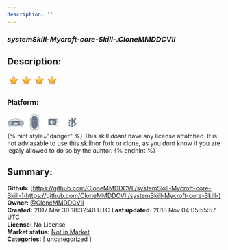 ```yaml
---
description: ''
---
```


### _systemSkill-Mycroft-core-Skill-.CloneMMDDCVII_  
## Description:  
  
  
![](../.gitbook/assets/star.png)![](../.gitbook/assets/star.png)![](../.gitbook/assets/star.png)![](../.gitbook/assets/star.png)  
  
### Platform:  
 ![Mark I](../.gitbook/assets/mark-1-icon.png)  ![Mark II](../.gitbook/assets/mark-2-icon.png)  ![Picroft](../.gitbook/assets/picroft-icon.png)  ![plasmoid](../.gitbook/assets/kde.png)   
{% hint style="danger" %}
This skill dosnt have any license attatched. It is not adviasable to use this skillnor fork or clone, as you dont know if you are legaly allowed to do so by the auhtor.
{% endhint %}
  
## Summary:  
**Github:** [https://github.com/CloneMMDDCVII/systemSkill-Mycroft-core-Skill-](https://github.com/CloneMMDDCVII/systemSkill-Mycroft-core-Skill-)  
**Owner:** [@CloneMMDDCVII](https://github.com/CloneMMDDCVII)  
**Created:** 2017 Mar 30 18:32:40 UTC  **Last updated:** 2018 Nov 04 05:55:57 UTC  
**License:** No License  
**Market status:** [Not in Market](https://market.mycroft.ai/skill/)  
**Categories:** [ uncategorized ]   
